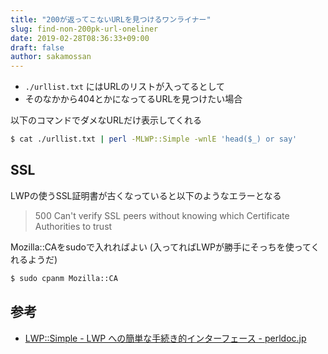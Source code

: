 ```yaml
---
title: "200が返ってこないURLを見つけるワンライナー"
slug: find-non-200pk-url-oneliner
date: 2019-02-28T08:36:33+09:00
draft: false
author: sakamossan
---
```


- `./urllist.txt` にはURLのリストが入ってるとして
- そのなかから404とかになってるURLを見つけたい場合

以下のコマンドでダメなURLだけ表示してくれる

```bash
$ cat ./urllist.txt | perl -MLWP::Simple -wnlE 'head($_) or say'
```


## SSL

LWPの使うSSL証明書が古くなっていると以下のようなエラーとなる

> 500 Can't verify SSL peers without knowing which Certificate Authorities to trust

Mozilla::CAをsudoで入れればよい (入ってればLWPが勝手にそっちを使ってくれるようだ)

```bash
$ sudo cpanm Mozilla::CA
```


## 参考

- [LWP::Simple - LWP への簡単な手続き的インターフェース - perldoc.jp](http://perldoc.jp/docs/modules/libwww-perl-5.813/LWP/Simple.pod)
